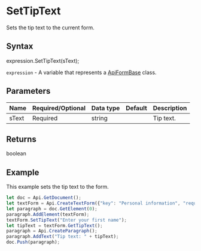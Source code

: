 # SetTipText

Sets the tip text to the current form.

## Syntax

expression.SetTipText(sText);

`expression` - A variable that represents a [ApiFormBase](../ApiFormBase.md) class.

## Parameters

| **Name** | **Required/Optional** | **Data type** | **Default** | **Description** |
| ------------- | ------------- | ------------- | ------------- | ------------- |
| sText | Required | string |  | Tip text. |

## Returns

boolean

## Example

This example sets the tip text to the form.

```javascript
let doc = Api.GetDocument();
let textForm = Api.CreateTextForm({"key": "Personal information", "required": true, "placeholder": "First name", "comb": true, "maxCharacters": 10, "cellWidth": 3, "multiLine": false, "autoFit": false});
let paragraph = doc.GetElement(0);
paragraph.AddElement(textForm);
textForm.SetTipText("Enter your first name");
let tipText = textForm.GetTipText();
paragraph = Api.CreateParagraph();
paragraph.AddText("Tip text: " + tipText);
doc.Push(paragraph);
```
